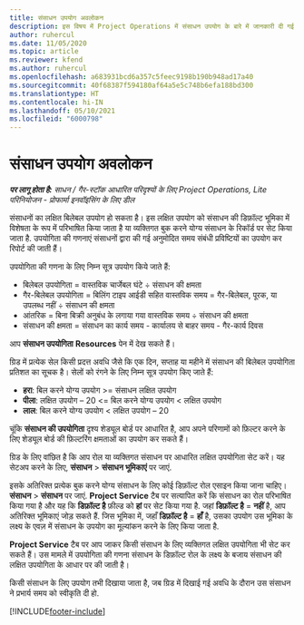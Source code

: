 ```yaml
---
title: संसाधन उपयोग अवलोकन
description: इस विषय में Project Operations में संसाधन उपयोग के बारे में जानकारी दी गई है.
author: ruhercul
ms.date: 11/05/2020
ms.topic: article
ms.reviewer: kfend
ms.author: ruhercul
ms.openlocfilehash: a683931bcd6a357c5feec9198b190b948ad17a40
ms.sourcegitcommit: 40f68387f594180af64a5e5c748b6efa188bd300
ms.translationtype: HT
ms.contentlocale: hi-IN
ms.lasthandoff: 05/10/2021
ms.locfileid: "6000798"
---
```

# <a name="resource-utilization-overview"></a>संसाधन उपयोग अवलोकन

_**पर लागू होता है:** साधन / गैर-स्टॉक आधारित परिदृश्यों के लिए Project Operations, Lite परिनियोजन - प्रोफार्मा इनवॉइसिंग के लिए डील_

संसाधनों का लक्षित बिलेबल उपयोग हो सकता है। इस लक्षित उपयोग को संसाधन की डिफ़ॉल्ट भूमिका में विशेषता के रूप में परिभाषित किया जाता है या व्यक्तिगत बुक करने योग्य संसाधन के रिकॉर्ड पर सेट किया जाता है. उपयोगिता की गणनाएं संसाधनों द्वारा की गई अनुमोदित समय संबंधी प्रविष्टियों का उपयोग कर रिपोर्ट की जाती हैं।

उपयोगिता की गणना के लिए निम्न सूत्र उपयोग किये जाते हैं:

  - बिलेबल उपयोगिता = वास्तविक चार्जेबल घंटे ÷ संसाधन की क्षमता
  - गैर-बिलेबल उपयोगिता = बिलिंग टाइप आईडी सहित वास्तविक समय = गैर-बिलेबल, पूरक, या उपलब्ध नहीं ÷ संसाधन की क्षमता
  - आंतरिक = बिना बिक्री अनुबंध के लगाया गया वास्तविक समय ÷ संसाधन की क्षमता
  - संसाधन की क्षमता = संसाधन का कार्य समय - कार्यालय से बाहर समय - गैर-कार्य दिवस

आप **संसाधन उपयोगिता** **Resources** पेन में देख सकते हैं।

ग्रिड में प्रत्येक सेल किसी प्रदत्त अवधि जैसे कि एक दिन, सप्ताह या महीने में संसाधन की बिलेबल उपयोगिता प्रतिशत का सूचक है। सेलों को रंगने के लिए निम्न सूत्र उपयोग किए जाते हैं:

  - **हरा**: बिल करने योग्य उपयोग >= संसाधन लक्षित उपयोग
  - **पीला**: लक्षित उपयोग – 20 <= बिल करने योग्य उपयोग < लक्षित उपयोग
  - **लाल**: बिल करने योग्य उपयोग < लक्षित उपयोग – 20

चूंकि **संसाधन की उपयोगिता** दृश्य शेड्यूल बोर्ड पर आधारित है, आप अपने परिणामों को फ़िल्टर करने के लिए शेड्यूल बोर्ड की फ़िल्टरिंग क्षमताओं का उपयोग कर सकते हैं।

ग्रिड के लिए वांछित है कि आप रोल या व्यक्तिगत संसाधन पर आधारित लक्षित उपयोगिता सेट करें। यह सेटअप करने के लिए, **संसाधन** > **संसाधन भूमिकाएं** पर जाएं.

इसके अतिरिक्त प्रत्येक बुक करने योग्य संसाधन के लिए कोई डिफ़ॉल्ट रोल एसाइन किया जाना चाहिए। **संसाधन** > **संसाधन** पर जाएं. **Project Service** टैब पर सत्यापित करें कि संसाधन का रोल परिभाषित किया गया है और यह कि **डिफ़ॉल्ट है** फ़ील्ड को **हां** पर सेट किया गया है. जहां **डिफ़ॉल्ट है** = **नहीं** है, आप अतिरिक्त भूमिकाएं जोड़ सकते हैं. जिस भूमिका में, जहाँ **डिफ़ॉल्ट है** = **हाँ** है, उसका उपयोग उस भूमिका के लक्ष्य के एवज़ में संसाधन के उपयोग का मूल्यांकन करने के लिए किया जाता है.

**Project Service** टैब पर आप जाकर किसी संसाधन के लिए व्यक्तिगत लक्षित उपयोगिता भी सेट कर सकते हैं। उस मामले में उपयोगिता की गणना संसाधन के डिफ़ॉल्ट रोल के लक्ष्य के बजाय संसाधन की लक्षित उपयोगिता के आधार पर की जाती है।

किसी संसाधन के लिए उपयोग तभी दिखाया जाता है, जब ग्रिड में दिखाई गई अवधि के दौरान उस संसाधन ने प्रभार्य समय को स्वीकृति दी हो.


[!INCLUDE[footer-include](../includes/footer-banner.md)]